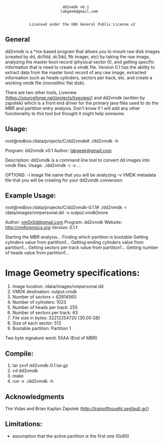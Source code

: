 
                              dd2vmdk v0.1
                             labgeek@gmail.com


               Licensed under the GNU General Public License v2

General
---------- 
dd2vmdk is a *nix-based program that allows you to mount raw disk images (created by dd, dcfldd, dc3dd, ftk imager, etc) by taking the
 raw image, analyzing the master boot record (physical sector 0), and getting specific information that is need to create a vmdk file.
 Version 0.1 has the ability to extract data from the master boot record of any raw image, extracted information such as heads
 cylinders, sectors per track, etc. and create a working vmdk file (monolithic flat disk).  
 
 There are two other tools, Liveview (https://sourceforge.net/projects/liveview/) and dd2vmdk (written by zapotek) which is a front end driver for the 
 primary java files used to do the MBR and partition entry analysis.  Don't know if I will add any other functionality
 to this tool but thought it might help someone.
 
 Usage:
 ------
 root@redbox:/data/projects/C/dd2vmdk# ./dd2vmdk -h

Program: dd2vmdk v0.1
Author:  labgeek@gmail.com

Description:  dd2vmdk is a command line tool to convert dd images into vmdk files.
Usage: ./dd2vmdk -i <path to dd image> -v <output path of vmdk>...

OPTIONS:
   -i image file name that you will be analyzing
   -v VMDK metadata file that you will be creating for your dd2vmdk conversion
   
Example Usage:
--------------

root@redbox:/data/projects/C/dd2vmdk-0.1.1# ./dd2vmdk -i /data/images/vmpersonal.dd -v output.vmdk|more

Author:   vm0x0d@gmail.com
Program:  dd2vmdk
Website:  http://vmforensics.org
Version:  0.1.1

Starting the MBR analysis...
Finding which partition is bootable
Getting cylinders value from partition1...
Getting ending cylinders value from partition1...
Getting sectors per track value from partition1...
Getting number of heads value from partition1...

Image Geometry specifications:
================================
1.  Image location:  /data/images/vmpersonal.dd
1.  VMDK destination:  output.vmdk
2.  Number of sectors = 62914560
3.  Number of cylinders:  1023
4.  Number of heads per track:  255
5.  Number of sectors per track: 63
6.  File size in bytes: 32212254720 (30.00 GB)
7.  Size of each sector: 512
8.  Bootable partition:  Partition 1

Two byte signature word:  55AA (End of MBR)
 
Compile:
--------
1.  tar zxvf dd2vmdk-0.1.tar.gz
2.  cd dd2vmdk
3.  make
4.  run -> ./dd2vmdk -h

Acknowledgments
----------------
Tim Vidas and Brian Kaplan
Zapotek (http://trainofthought.segfault.gr/)

Limitations:
-----------
- assumption that the active partition is the first one (0x80)

